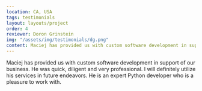 ```yaml
---
location: CA, USA
tags: testimonials
layout: layouts/project
order: 4
reviewer: Doron Grinstein
img: "/assets/img/testimonials/dg.png"
content: Maciej has provided us with custom software development in support of our business. He was <b>quick, diligent and very professional.</b> I will definitely utilize his services in future endeavors. He is an <b>expert Python developer</b> who is a pleasure to work with.
---
```

Maciej has provided us with custom software development in support of our business. He was quick, diligent and very professional. I will definitely utilize his services in future endeavors. He is an expert Python developer who is a pleasure to work with.